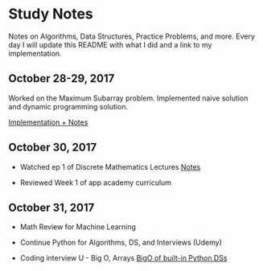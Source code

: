 # Study Notes
Notes on Algorithms, Data Structures, Practice Problems, and more. Every day I will update this README with what I did and a link to my implementation.

## October 28-29, 2017
Worked on the Maximum Subarray problem. Implemented naive solution and dynamic programming solution.  

[Implementation + Notes](brainteasers/max_contig_subarray)

## October 30, 2017

* Watched ep 1 of Discrete Mathematics Lectures [Notes](Algorithms_and_Math/discrete_math.md)

* Reviewed Week 1 of app academy curriculum

## October 31, 2017

* Math Review for Machine Learning

* Continue Python for Algorithms, DS, and Interviews (Udemy)

* Coding interview U - Big O, Arrays
    [BigO of built-in Python DSs](http://nbviewer.jupyter.org/github/jmportilla/Python-for-Algorithms--Data-Structures--and-Interviews/blob/master/Algorithm%20Analysis%20and%20Big%20O/Big%20O%20for%20Python%20Data%20Structures.ipynb)

    
